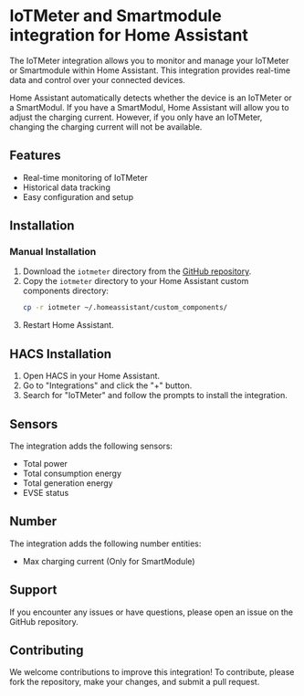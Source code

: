 # IoTMeter and Smartmodule integration for Home Assistant

The IoTMeter integration allows you to monitor and manage your IoTMeter or Smartmodule within Home Assistant. This integration provides real-time data and control over your connected devices.

Home Assistant automatically detects whether the device is an IoTMeter or a SmartModul. If you have a SmartModul, Home Assistant will allow you to adjust the charging current. However, if you only have an IoTMeter, changing the charging current will not be available.

## Features

- Real-time monitoring of IoTMeter
- Historical data tracking
- Easy configuration and setup

## Installation

### Manual Installation

1. Download the `iotmeter` directory from the [GitHub repository](https://github.com/vit-evmate/iotmeter-homeassistant).
2. Copy the `iotmeter` directory to your Home Assistant custom components directory:
   ```sh
   cp -r iotmeter ~/.homeassistant/custom_components/
   ```
3. Restart Home Assistant.

## HACS Installation
1. Open HACS in your Home Assistant.
2. Go to "Integrations" and click the "+" button.
3. Search for "IoTMeter" and follow the prompts to install the integration.

## Sensors

The integration adds the following sensors:
- Total power
- Total consumption energy
- Total generation energy
- EVSE status

## Number
The integration adds the following number entities:
- Max charging current (Only for SmartModule)


## Support
If you encounter any issues or have questions, please open an issue on the GitHub repository.

## Contributing
We welcome contributions to improve this integration! To contribute, please fork the repository, make your changes, and submit a pull request.
